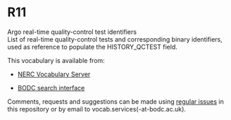 # R11
Argo real-time quality-control test identifiers  
List of real-time quality-control tests and corresponding binary identifiers, used as reference to populate the HISTORY_QCTEST field.

This vocabulary is available from:

* [NERC Vocabulary Server](http://vocab.nerc.ac.uk/collection/R11/current/)

* [BODC search interface](https://www.bodc.ac.uk/resources/vocabularies/vocabulary_search/R11/)

Comments, requests and suggestions can be made using [regular issues](https://github.com/nvs-vocabs/R11/issues/new) in this repository or by email to vocab.services(-at-bodc.ac.uk).
